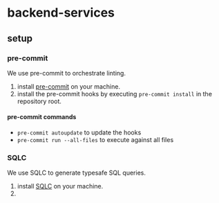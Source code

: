 # backend-services

## setup

### pre-commit

We use pre-commit to orchestrate linting.

1. install [pre-commit](https://pre-commit.com/) on your machine.
2. install the pre-commit hooks by executing `pre-commit install` in the repository root.

#### pre-commit commands

- `pre-commit autoupdate` to update the hooks
- `pre-commit run --all-files` to execute against all files

### SQLC

We use SQLC to generate typesafe SQL queries.

1. install [SQLC](https://docs.sqlc.dev/en/latest/overview/install.html) on your machine.
2.
